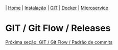 | [Home](/handson_microservice) | [Instalação](/handson_microservice/instalacao) | [GIT](/handson_microservice/git) | [Docker](/handson_microservice/docker) | [Microservice](/handson_microservice/microservice)

# GIT / Git Flow / Releases


[Próxima seção: GIT / Git Flow / Padrão de commits](padrao-de-commits.md)